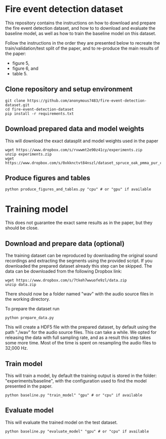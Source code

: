 # Fire event detection dataset
This repository contains the instructions on how to download and prepare the fire event detection dataset, and how to to download and evaluate the baseline model, as well as how to train the baseline model on this dataset.

Follow the instructions in the order they are presented below to recreate the train/validation/test split of the paper, and to re-produce the main results of the paper:

- figure 5,
- figure 6, and
- table 5.

## Clone repository and setup environment

    git clone https://github.com/anonymous7483/fire-event-detection-dataset.git
    cd fire-event-detection-dataset
    pip install -r requirements.txt

## Download prepared data and model weights
This will download the exact datasplit and model weights used in the paper

    wget https://www.dropbox.com/s/rvwwmt2e90z41cy/experiments.zip
    unzip experiments.zip
    wget https://www.dropbox.com/s/0xkknctvt84nszl/dataset_spruce_oak_pmma_pur_chipboard_sr_32000.hdf5

## Produce figures and tables

    python produce_figures_and_tables.py "cpu" # or "gpu" if available
    
# Training model
This does not guarantee the exact same results as in the paper, but they should be close.

## Download and prepare data (optional)
The training dataset can be reproduced by downloading the original sound recordings and extracting the segments using the provided script. If you downloaded the prepared dataset already this step can be skipped. The data can be downloaded from the following Dropbox link:

    wget https://www.dropbox.com/s/7tkeh7wwuofe9zl/data.zip
    unzip data.zip
    
There should now be a folder named "wav" with the audio source files in the working directory.

To prepare the dataset run

    python prepare_data.py

This will create a HDF5 file with the prepared dataset, by default using the path "./wav" for the audio source files. This can take a while. We opted for releasing the data with full sampling rate, and as a result this step takes some more time. Most of the time is spent on resampling the audio files to 32,000 Hz.

## Train model
This will train a model, by default the training output is stored in the folder: "experiments/baseline", with the configuration used to find the model presented in the paper.

    python baseline.py "train_model" "gpu" # or "cpu" if available

## Evaluate model
This will evaluate the trained model on the test dataset.

    python baseline.py "evaluate_model" "gpu" # or "cpu" if available
